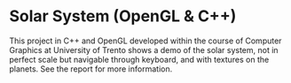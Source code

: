 # Solar System (OpenGL & C++)
This project in C++ and OpenGL developed within the course of Computer Graphics at University of Trento shows a demo of the solar system, not in perfect scale but navigable through keyboard, and with textures on the planets. See the report for more information.

